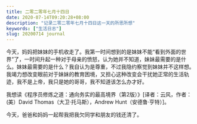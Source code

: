 ```yaml
---
title: 二零二零年七月十四日
date: 2020-07-14T09:20:28+08:00
description: "记录二零二零年七月十四日这一天的所思所想"
keywords: ["生活日志"]
slug: 20200714 journal
---
```


今天，妈妈把妹妹的手机收走了。我第一时间想到的是妹妹不能“看到外面的世界”了，一时间升起一种对于母亲的愤怒，认为她并不知道，妹妹最需要的是什么。妹妹最需要的是什么？我自认为是尊重，不过我隐约察觉到妹妹并不这样想。我竭力想改变眼前对于妹妹的教育困境，又担心这种改变会干扰她正常的生活轨迹，我不是上帝，我只是她的哥哥，我不知道该怎么办才好。

我想读《程序员修炼之道：通向务实的最高境界（第2版）》[译者：云风，作者：(美）David Thomas（大卫·托马斯），Andrew Hunt（安德鲁·亨特）]。

今天，爸爸和妈妈一起帮我把我欠同学和朋友的钱还清了。
